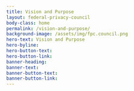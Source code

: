 ```yaml
---
title: Vision and Purpose
layout: federal-privacy-council
body-class: home
permalink: /vision-and-purpose/
background-image: /assets/img/fpc.council.png
hero-text: Vision and Purpose
hero-byline:
hero-button-text: 
hero-button-link: 
banner-heading: 
banner-text: 
banner-button-text: 
banner-button-link: 
---
```

